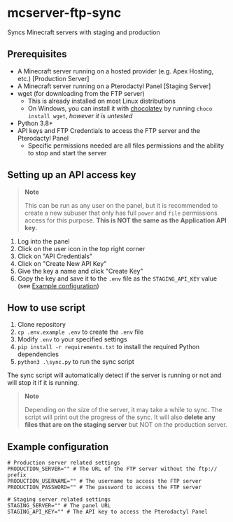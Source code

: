 # mcserver-ftp-sync

Syncs Minecraft servers with staging and production

## Prerequisites

* A Minecraft server running on a hosted provider (e.g. Apex Hosting, etc.) [Production Server]
* A Minecraft server running on a Pterodactyl Panel [Staging Server]
* wget (for downloading from the FTP server)
  * This is already installed on most Linux distributions
  * On Windows, you can install it with [chocolatey](https://chocolatey.org/) by running `choco install wget`, *however it is untested*
* Python 3.8+
* API keys and FTP Credentials to access the FTP server and the Pterodactyl Panel
  * Specific permissions needed are all files permissions and the ability to stop and start the server

## Setting up an API access key

> **Note**
>
> This can be run as any user on the panel, but it is recommended to create a new subuser that only has full `power` and `file` permissions access for this purpose. **This is NOT the same as the Application API key.**

1. Log into the panel
2. Click on the user icon in the top right corner
3. Click on "API Credentials"
4. Click on "Create New API Key"
5. Give the key a name and click "Create Key"
6. Copy the key and save it to the `.env` file as the `STAGING_API_KEY` value (see [Example configuration](#example-configuration))

## How to use script

1. Clone repository
2. `cp .env.example .env` to create the `.env` file
3. Modify `.env` to your specified settings
4. `pip install -r requirements.txt` to install the required Python dependencies
5. `python3 .\sync.py` to run the sync script

The sync script will automatically detect if the server is running or not and will stop it if it is running.

> **Note**
>
> Depending on the size of the server, it may take a while to sync. The script will print out the progress of the sync. It will also **delete any files that are on the staging server** but NOT on the production server.

## Example configuration

```env
# Production server related settings
PRODUCTION_SERVER="" # The URL of the FTP server without the ftp:// prefix
PRODUCTION_USERNAME="" # The username to access the FTP server
PRODUCTION_PASSWORD="" # The password to access the FTP server

# Staging server related settings
STAGING_SERVER="" # The panel URL
STAGING_API_KEY="" # The API key to access the Pterodactyl Panel
```
